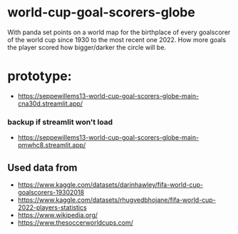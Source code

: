 # world-cup-goal-scorers-globe

With panda set points on a world map for the birthplace of every goalscorer of the world cup since 1930 to the most
recent one 2022.
How more goals the player scored how bigger/darker the circle will be.

# prototype:

- https://seppewillems13-world-cup-goal-scorers-globe-main-cna30d.streamlit.app/
### backup if streamlit won't load
- https://seppewillems13-world-cup-goal-scorers-globe-main-pmwhc8.streamlit.app/

## Used data from
- https://www.kaggle.com/datasets/darinhawley/fifa-world-cup-goalscorers-19302018
- https://www.kaggle.com/datasets/rhugvedbhojane/fifa-world-cup-2022-players-statistics
- https://www.wikipedia.org/
- https://www.thesoccerworldcups.com/
